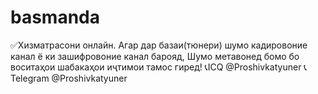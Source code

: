 # basmanda
✅️Хизматрасони онлайн. Агар дар базаи(тюнери) шумо кадировоние канал ё ки зашифровоние канал  барояд, Шумо метавонед бомо бо воситаҳои шабакаҳои иҷтимои тамос гиред!  📞ICQ @Proshivkatyuner 📞Telegram @Proshivkatyuner
